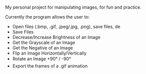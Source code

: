 My personal project for manipulating images, for fun and practice.

Currently the program allows the user to:

- Open files (.bmp, .gif, .jpeg/.jpg, .png), save files, de
- Save Files
- Decrease/Increase Brightness of an Image
- Get the Grayscale of an Image
- Get the Negative of an Image
- Flip an Image Horizontally/Vertically
- Rotate an Image +90° / -90°
- Export the frames of a .gif animation